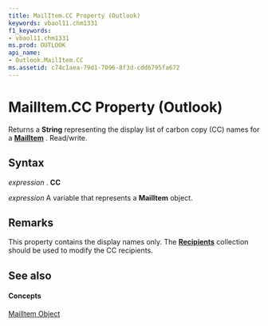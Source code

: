 ```yaml
---
title: MailItem.CC Property (Outlook)
keywords: vbaol11.chm1331
f1_keywords:
- vbaol11.chm1331
ms.prod: OUTLOOK
api_name:
- Outlook.MailItem.CC
ms.assetid: c74c1aea-79d1-7096-8f3d-cdd6795fa672
---
```



# MailItem.CC Property (Outlook)

Returns a  **String** representing the display list of carbon copy (CC) names for a **[MailItem](mailitem-object-outlook.md)** . Read/write.


## Syntax

 _expression_ . **CC**

 _expression_ A variable that represents a **MailItem** object.


## Remarks

This property contains the display names only. The  **[Recipients](recipients-object-outlook.md)** collection should be used to modify the CC recipients.


## See also


#### Concepts


[MailItem Object](mailitem-object-outlook.md)

